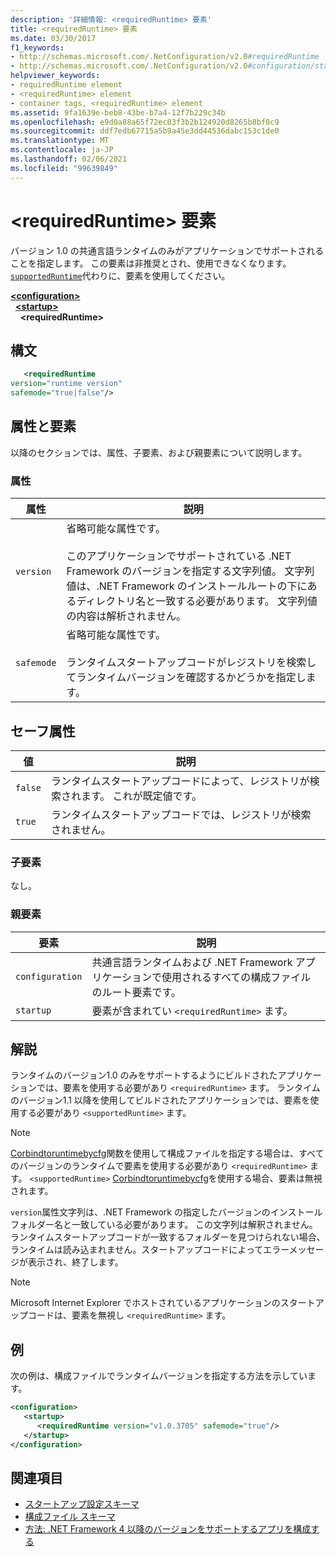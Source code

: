 ```yaml
---
description: '詳細情報: <requiredRuntime> 要素'
title: <requiredRuntime> 要素
ms.date: 03/30/2017
f1_keywords:
- http://schemas.microsoft.com/.NetConfiguration/v2.0#requiredRuntime
- http://schemas.microsoft.com/.NetConfiguration/v2.0#configuration/startup/requiredRuntime
helpviewer_keywords:
- requiredRuntime element
- <requiredRuntime> element
- container tags, <requiredRuntime> element
ms.assetid: 9fa1639e-beb8-43be-b7a4-12f7b229c34b
ms.openlocfilehash: e9d0a88a65f72ec03f3b2b124920d8265b8bf0c9
ms.sourcegitcommit: ddf7edb67715a5b9a45e3dd44536dabc153c1de0
ms.translationtype: MT
ms.contentlocale: ja-JP
ms.lasthandoff: 02/06/2021
ms.locfileid: "99639849"
---
```

# <a name="requiredruntime-element"></a>\<requiredRuntime> 要素

バージョン 1.0 の共通言語ランタイムのみがアプリケーションでサポートされることを指定します。 この要素は非推奨とされ、使用できなくなります。 [`supportedRuntime`](supportedruntime-element.md)代わりに、要素を使用してください。

[**\<configuration>**](../configuration-element.md)  
&nbsp;&nbsp;[**\<startup>**](startup-element.md)  
&nbsp;&nbsp;&nbsp;&nbsp;**\<requiredRuntime>**  

## <a name="syntax"></a>構文

```xml
   <requiredRuntime  
version="runtime version"
safemode="true|false"/>
```

## <a name="attributes-and-elements"></a>属性と要素

以降のセクションでは、属性、子要素、および親要素について説明します。

### <a name="attributes"></a>属性

|属性|説明|
|---------------|-----------------|
|`version`|省略可能な属性です。<br /><br /> このアプリケーションでサポートされている .NET Framework のバージョンを指定する文字列値。 文字列値は、.NET Framework のインストールルートの下にあるディレクトリ名と一致する必要があります。 文字列値の内容は解析されません。|
|`safemode`|省略可能な属性です。<br /><br /> ランタイムスタートアップコードがレジストリを検索してランタイムバージョンを確認するかどうかを指定します。|

## <a name="safemode-attribute"></a>セーフ属性

|値|説明|
|-----------|-----------------|
|`false`|ランタイムスタートアップコードによって、レジストリが検索されます。 これが既定値です。|
|`true`|ランタイムスタートアップコードでは、レジストリが検索されません。|

### <a name="child-elements"></a>子要素

なし。

### <a name="parent-elements"></a>親要素

|要素|説明|
|-------------|-----------------|
|`configuration`|共通言語ランタイムおよび .NET Framework アプリケーションで使用されるすべての構成ファイルのルート要素です。|
|`startup`|要素が含まれてい `<requiredRuntime>` ます。|

## <a name="remarks"></a>解説

 ランタイムのバージョン1.0 のみをサポートするようにビルドされたアプリケーションでは、要素を使用する必要があり `<requiredRuntime>` ます。 ランタイムのバージョン1.1 以降を使用してビルドされたアプリケーションでは、要素を使用する必要があり `<supportedRuntime>` ます。

> [!NOTE]
> [Corbindtoruntimebycfg](../../../unmanaged-api/hosting/corbindtoruntimebycfg-function.md)関数を使用して構成ファイルを指定する場合は、すべてのバージョンのランタイムで要素を使用する必要があり `<requiredRuntime>` ます。 `<supportedRuntime>` [Corbindtoruntimebycfg](../../../unmanaged-api/hosting/corbindtoruntimebycfg-function.md)を使用する場合、要素は無視されます。

 `version`属性文字列は、.NET Framework の指定したバージョンのインストールフォルダー名と一致している必要があります。 この文字列は解釈されません。 ランタイムスタートアップコードが一致するフォルダーを見つけられない場合、ランタイムは読み込まれません。スタートアップコードによってエラーメッセージが表示され、終了します。

> [!NOTE]
> Microsoft Internet Explorer でホストされているアプリケーションのスタートアップコードは、要素を無視し `<requiredRuntime>` ます。

## <a name="example"></a>例

次の例は、構成ファイルでランタイムバージョンを指定する方法を示しています。

```xml
<configuration>
   <startup>
      <requiredRuntime version="v1.0.3705" safemode="true"/>
   </startup>
</configuration>
```

## <a name="see-also"></a>関連項目

- [スタートアップ設定スキーマ](index.md)
- [構成ファイル スキーマ](../index.md)
- [方法: .NET Framework 4 以降のバージョンをサポートするアプリを構成する](../../../migration-guide/how-to-configure-an-app-to-support-net-framework-4-or-4-5.md)
